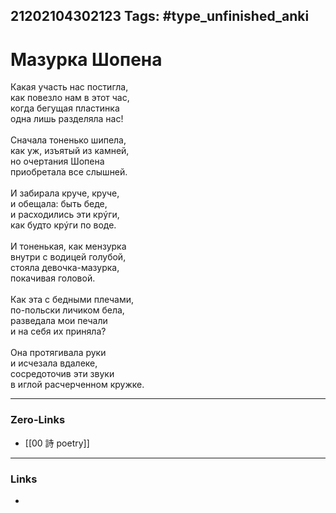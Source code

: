 21202104302123
Tags: #type_unfinished_anki 
---
# Мазурка Шопена

Какая участь нас постигла,<br>как повезло нам в этот час,<br>когда бегущая пластинка<br>одна лишь разделяла нас!<br><br>Сначала тоненько шипела,<br>как уж, изъятый из камней,<br>но очертания Шопена<br>приобретала все слышней.<br><br>И забирала круче, круче,<br>и обещала: быть беде,<br>и расходились эти крýги,<br>как будто крýги по воде.<br><br>И тоненькая, как мензурка<br>внутри с водицей голубой,<br>стояла девочка-мазурка,<br>покачивая головой.<br><br>Как эта с бедными плечами,<br>по-польски личиком бела,<br>разведала мои печали<br>и на себя их приняла?<br><br>Она протягивала руки<br>и исчезала вдалеке,<br>сосредоточив эти звуки<br>в иглой расчерченном кружке.

---
### Zero-Links
- [[00 詩 poetry]]
---
### Links
-